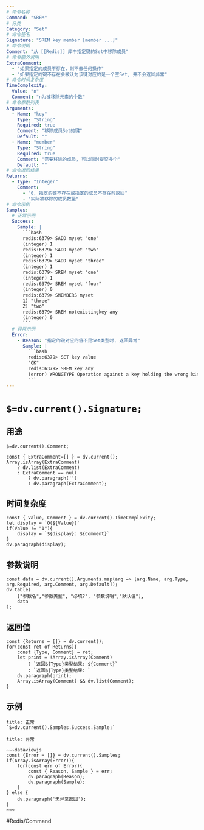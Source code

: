 ```yaml
---
# 命令名称
Command: "SREM"
# 分类
Category: "Set"
# 命令签名
Signature: "SREM key member [member ...]"
# 命令说明
Comment: "从 [[Redis]] 库中指定键的Set中移除成员"
# 命令额外说明
ExtraComment:
  - "如果指定的成员不存在，则不做任何操作"
  - "如果指定的键不存在会被认为该键对应的是一个空Set, 并不会返回异常"
# 命令时间复杂度
TimeComplexity:
  Value: "n"
  Comment: "n为被移除元素的个数"
# 命令参数列表
Arguments:
  - Name: "key"
    Type: "String"
    Required: true
    Comment: "移除成员Set的键"
    Default: ""
  - Name: "member"
    Type: "String"
    Required: true
    Comment: "需要移除的成员, 可以同时提交多个"
    Default: ""
# 命令返回结果
Returns:
  - Type: "Integer"
    Comment:
      - "0, 指定的键不存在或指定的成员不存在时返回"
      - "实际被移除的成员数量"
# 命令示例
Samples:
  # 正常示例
  Success:
    Sample: |
      ```bash
      redis:6379> SADD myset "one"
      (integer) 1
      redis:6379> SADD myset "two"
      (integer) 1
      redis:6379> SADD myset "three"
      (integer) 1
      redis:6379> SREM myset "one"
      (integer) 1
      redis:6379> SREM myset "four"
      (integer) 0
      redis:6379> SMEMBERS myset
      1) "three"
      2) "two"
      redis:6379> SREM notexistingkey any
      (integer) 0
      ```
  # 异常示例
  Error:
    - Reason: "指定的键对应的值不是Set类型时, 返回异常"
      Sample: |
        ```bash
        redis:6379> SET key value
        "OK"
        redis:6379> SREM key any
        (error) WRONGTYPE Operation against a key holding the wrong kind of value
        ``` 
---
```


# `$=dv.current().Signature;`

## 用途
`$=dv.current().Comment;`

```dataviewjs
const { ExtraComment=[] } = dv.current();
Array.isArray(ExtraComment) 
	? dv.list(ExtraComment) 
	: ExtraComment == null 
		? dv.paragraph('') 
		: dv.paragraph(ExtraComment);
```

## 时间复杂度
```dataviewjs
const { Value, Comment } = dv.current().TimeComplexity;
let display = `O(${Value})`
if(Value != "1"){
	display = `${display}: ${Comment}`
}
dv.paragraph(display);
```

## 参数说明
```dataviewjs
const data = dv.current().Arguments.map(arg => [arg.Name, arg.Type, arg.Required, arg.Comment, arg.Default]);
dv.table(
	["参数名","参数类型", "必填?", "参数说明","默认值"],
	data
);
```

## 返回值
```dataviewjs
const {Returns = []} = dv.current();
for(const ret of Returns){
	const {Type, Comment} = ret;
	let print = !Array.isArray(Comment) 
		? `返回${Type}类型结果: ${Comment}`
		: `返回${Type}类型结果: `
	dv.paragraph(print);
	Array.isArray(Comment) && dv.list(Comment);
}
```

## 示例
```ad-success
title: 正常
`$=dv.current().Samples.Success.Sample;`
```

```ad-danger
title: 异常

~~~dataviewjs
const {Error = []} = dv.current().Samples;
if(Array.isArray(Error)){
	for(const err of Error){
		const { Reason, Sample } = err;
		dv.paragraph(Reason);
		dv.paragraph(Sample);
	}
} else {
	dv.paragraph('无异常返回');
}
~~~

```

#Redis/Command 